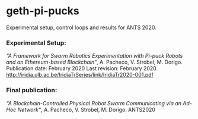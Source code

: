 # geth-pi-pucks

Experimental setup, control loops and results for ANTS 2020.

### Experimental Setup:

_“A Framework for Swarm Robotics Experimentation with Pi-puck Robots and an Ethereum-based Blockchain”_, A. Pacheco, V. Strobel, M. Dorigo.
Publication date: February 2020 Last revision: February 2020. 
http://iridia.ulb.ac.be/IridiaTrSeries/link/IridiaTr2020-001.pdf

### Final publication:

_“A Blockchain-Controlled Physical Robot Swarm Communicating via an Ad-Hoc Network“_, A. Pacheco, V. Strobel, M. Dorigo. ANTS2020 

